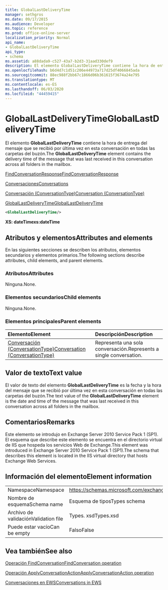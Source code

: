 ```yaml
---
title: GlobalLastDeliveryTime
manager: sethgros
ms.date: 09/17/2015
ms.audience: Developer
ms.topic: reference
ms.prod: office-online-server
localization_priority: Normal
api_name:
- GlobalLastDeliveryTime
api_type:
- schema
ms.assetid: a88dada9-c527-43a7-b2d3-31aad330def9
description: El elemento GlobalLastDeliveryTime contiene la hora de entrega del mensaje que se recibió por última vez en esta conversación en todas las carpetas del buzón.
ms.openlocfilehash: b6d4d7c1d51c206e44973a717d25df4066845ada
ms.sourcegitcommit: 88ec988f2bb67c1866d06b361615f3674a24e795
ms.translationtype: MT
ms.contentlocale: es-ES
ms.lasthandoff: 06/03/2020
ms.locfileid: "44459415"
---
```

# <a name="globallastdeliverytime"></a><span data-ttu-id="3a169-103">GlobalLastDeliveryTime</span><span class="sxs-lookup"><span data-stu-id="3a169-103">GlobalLastDeliveryTime</span></span>

<span data-ttu-id="3a169-104">El elemento **GlobalLastDeliveryTime** contiene la hora de entrega del mensaje que se recibió por última vez en esta conversación en todas las carpetas del buzón.</span><span class="sxs-lookup"><span data-stu-id="3a169-104">The **GlobalLastDeliveryTime** element contains the delivery time of the message that was last received in this conversation across all folders in the mailbox.</span></span> 
  
[<span data-ttu-id="3a169-105">FindConversationResponse</span><span class="sxs-lookup"><span data-stu-id="3a169-105">FindConversationResponse</span></span>](findconversationresponse.md)
  
[<span data-ttu-id="3a169-106">Conversaciones</span><span class="sxs-lookup"><span data-stu-id="3a169-106">Conversations</span></span>](conversations-ex15websvcsotherref.md)
  
[<span data-ttu-id="3a169-107">Conversación (ConversationType)</span><span class="sxs-lookup"><span data-stu-id="3a169-107">Conversation (ConversationType)</span></span>](conversation-conversationtype.md)
  
[<span data-ttu-id="3a169-108">GlobalLastDeliveryTime</span><span class="sxs-lookup"><span data-stu-id="3a169-108">GlobalLastDeliveryTime</span></span>](globallastdeliverytime.md)
  
```XML
<GlobalLastDeliveryTime/>
```

 <span data-ttu-id="3a169-109">**XS: dateTime**</span><span class="sxs-lookup"><span data-stu-id="3a169-109">**xs:dateTime**</span></span>
## <a name="attributes-and-elements"></a><span data-ttu-id="3a169-110">Atributos y elementos</span><span class="sxs-lookup"><span data-stu-id="3a169-110">Attributes and elements</span></span>

<span data-ttu-id="3a169-111">En las siguientes secciones se describen los atributos, elementos secundarios y elementos primarios.</span><span class="sxs-lookup"><span data-stu-id="3a169-111">The following sections describe attributes, child elements, and parent elements.</span></span>
  
### <a name="attributes"></a><span data-ttu-id="3a169-112">Atributos</span><span class="sxs-lookup"><span data-stu-id="3a169-112">Attributes</span></span>

<span data-ttu-id="3a169-113">Ninguna.</span><span class="sxs-lookup"><span data-stu-id="3a169-113">None.</span></span>
  
### <a name="child-elements"></a><span data-ttu-id="3a169-114">Elementos secundarios</span><span class="sxs-lookup"><span data-stu-id="3a169-114">Child elements</span></span>

<span data-ttu-id="3a169-115">Ninguna.</span><span class="sxs-lookup"><span data-stu-id="3a169-115">None.</span></span>
  
### <a name="parent-elements"></a><span data-ttu-id="3a169-116">Elementos principales</span><span class="sxs-lookup"><span data-stu-id="3a169-116">Parent elements</span></span>

|<span data-ttu-id="3a169-117">**Elemento**</span><span class="sxs-lookup"><span data-stu-id="3a169-117">**Element**</span></span>|<span data-ttu-id="3a169-118">**Descripción**</span><span class="sxs-lookup"><span data-stu-id="3a169-118">**Description**</span></span>|
|:-----|:-----|
|[<span data-ttu-id="3a169-119">Conversación (ConversationType)</span><span class="sxs-lookup"><span data-stu-id="3a169-119">Conversation (ConversationType)</span></span>](conversation-conversationtype.md) <br/> |<span data-ttu-id="3a169-120">Representa una sola conversación.</span><span class="sxs-lookup"><span data-stu-id="3a169-120">Represents a single conversation.</span></span>  <br/> |
   
## <a name="text-value"></a><span data-ttu-id="3a169-121">Valor de texto</span><span class="sxs-lookup"><span data-stu-id="3a169-121">Text value</span></span>

<span data-ttu-id="3a169-122">El valor de texto del elemento **GlobalLastDeliveryTime** es la fecha y la hora del mensaje que se recibió por última vez en esta conversación en todas las carpetas del buzón.</span><span class="sxs-lookup"><span data-stu-id="3a169-122">The text value of the **GlobalLastDeliveryTime** element is the date and time of the message that was last received in this conversation across all folders in the mailbox.</span></span> 
  
## <a name="remarks"></a><span data-ttu-id="3a169-123">Comentarios</span><span class="sxs-lookup"><span data-stu-id="3a169-123">Remarks</span></span>

<span data-ttu-id="3a169-124">Este elemento se introdujo en Exchange Server 2010 Service Pack 1 (SP1). El esquema que describe este elemento se encuentra en el directorio virtual de IIS que hospeda los servicios Web de Exchange.</span><span class="sxs-lookup"><span data-stu-id="3a169-124">This element was introduced in Exchange Server 2010 Service Pack 1 (SP1).The schema that describes this element is located in the IIS virtual directory that hosts Exchange Web Services.</span></span>
  
## <a name="element-information"></a><span data-ttu-id="3a169-125">Información del elemento</span><span class="sxs-lookup"><span data-stu-id="3a169-125">Element information</span></span>

|||
|:-----|:-----|
|<span data-ttu-id="3a169-126">Namespace</span><span class="sxs-lookup"><span data-stu-id="3a169-126">Namespace</span></span>  <br/> |https://schemas.microsoft.com/exchange/services/2006/types  <br/> |
|<span data-ttu-id="3a169-127">Nombre de esquema</span><span class="sxs-lookup"><span data-stu-id="3a169-127">Schema name</span></span>  <br/> |<span data-ttu-id="3a169-128">Esquema de tipos</span><span class="sxs-lookup"><span data-stu-id="3a169-128">Types schema</span></span>  <br/> |
|<span data-ttu-id="3a169-129">Archivo de validación</span><span class="sxs-lookup"><span data-stu-id="3a169-129">Validation file</span></span>  <br/> |<span data-ttu-id="3a169-130">Types. xsd</span><span class="sxs-lookup"><span data-stu-id="3a169-130">Types.xsd</span></span>  <br/> |
|<span data-ttu-id="3a169-131">Puede estar vacío</span><span class="sxs-lookup"><span data-stu-id="3a169-131">Can be empty</span></span>  <br/> |<span data-ttu-id="3a169-132">Falso</span><span class="sxs-lookup"><span data-stu-id="3a169-132">False</span></span>  <br/> |
   
## <a name="see-also"></a><span data-ttu-id="3a169-133">Vea también</span><span class="sxs-lookup"><span data-stu-id="3a169-133">See also</span></span>



[<span data-ttu-id="3a169-134">Operación FindConversation</span><span class="sxs-lookup"><span data-stu-id="3a169-134">FindConversation operation</span></span>](findconversation-operation.md)
  
[<span data-ttu-id="3a169-135">Operación ApplyConversationAction</span><span class="sxs-lookup"><span data-stu-id="3a169-135">ApplyConversationAction operation</span></span>](applyconversationaction-operation.md)


[<span data-ttu-id="3a169-136">Conversaciones en EWS</span><span class="sxs-lookup"><span data-stu-id="3a169-136">Conversations in EWS</span></span>](https://msdn.microsoft.com/library/91e64629-db6c-4c94-9dcb-d386232e8467%28Office.15%29.aspx)


